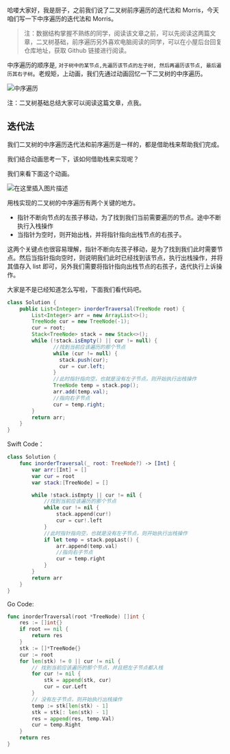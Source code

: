 哈喽大家好，我是厨子，之前我们说了二叉树前序遍历的迭代法和 Morris，今天咱们写一下中序遍历的迭代法和 Morris。

> 注：数据结构掌握不熟练的同学，阅读该文章之前，可以先阅读这两篇文章，二叉树基础，前序遍历另外喜欢电脑阅读的同学，可以在小屋后台回复仓库地址，获取 Github 链接进行阅读。

中序遍历的顺序是, `对于树中的某节点,先遍历该节点的左子树, 然后再遍历该节点, 最后遍历其右子树`。老规矩，上动画，我们先通过动画回忆一下二叉树的中序遍历。

![中序遍历](https://cdn.jsdelivr.net/gh/tan45du/test@master/photo/中序遍历.7gct7ztck8k0.gif)

注：二叉树基础总结大家可以阅读这篇文章，点我。

## 迭代法

我们二叉树的中序遍历迭代法和前序遍历是一样的，都是借助栈来帮助我们完成。

我们结合动画思考一下，该如何借助栈来实现呢？

我们来看下面这个动画。

![在这里插入图片描述](https://img-blog.csdnimg.cn/20210608010104232.gif)

用栈实现的二叉树的中序遍历有两个关键的地方。

- 指针不断向节点的左孩子移动，为了找到我们当前需要遍历的节点。途中不断执行入栈操作
- 当指针为空时，则开始出栈，并将指针指向出栈节点的右孩子。

这两个关键点也很容易理解，指针不断向左孩子移动，是为了找到我们此时需要节点。然后当指针指向空时，则说明我们此时已经找到该节点，执行出栈操作，并将其值存入 list 即可，另外我们需要将指针指向出栈节点的右孩子，迭代执行上诉操作。

大家是不是已经知道怎么写啦，下面我们看代码吧。

```java
class Solution {
    public List<Integer> inorderTraversal(TreeNode root) {
        List<Integer> arr = new ArrayList<>();
        TreeNode cur = new TreeNode(-1);
        cur = root;
        Stack<TreeNode> stack = new Stack<>();
        while (!stack.isEmpty() || cur != null) {   
               //找到当前应该遍历的那个节点
               while (cur != null) {
                 stack.push(cur);
                 cur = cur.left;
               }
               //此时指针指向空，也就是没有左子节点，则开始执行出栈操作
               TreeNode temp = stack.pop();
               arr.add(temp.val);
               //指向右子节点
               cur = temp.right;
        }
        return arr;
    } 
}
```

Swift Code：

```swift
class Solution {
    func inorderTraversal(_ root: TreeNode?) -> [Int] {
        var arr:[Int] = []
        var cur = root
        var stack:[TreeNode] = []

        while !stack.isEmpty || cur != nil {
            //找到当前应该遍历的那个节点
            while cur != nil {
                stack.append(cur!)
                cur = cur!.left
            }
            //此时指针指向空，也就是没有左子节点，则开始执行出栈操作
            if let temp = stack.popLast() {
                arr.append(temp.val)
                //指向右子节点
                cur = temp.right
            }
        }
        return arr
    }
}
```

Go Code:

```go
func inorderTraversal(root *TreeNode) []int {
    res := []int{}
    if root == nil {
        return res
    }
    stk := []*TreeNode{}
    cur := root
    for len(stk) != 0 || cur != nil {
        // 找到当前应该遍历的那个节点，并且把左子节点都入栈
        for cur != nil {
            stk = append(stk, cur)
            cur = cur.Left
        }
        // 没有左子节点，则开始执行出栈操作
        temp := stk[len(stk) - 1]
        stk = stk[: len(stk) - 1]
        res = append(res, temp.Val)
        cur = temp.Right
    }
    return res
}
```

### 
